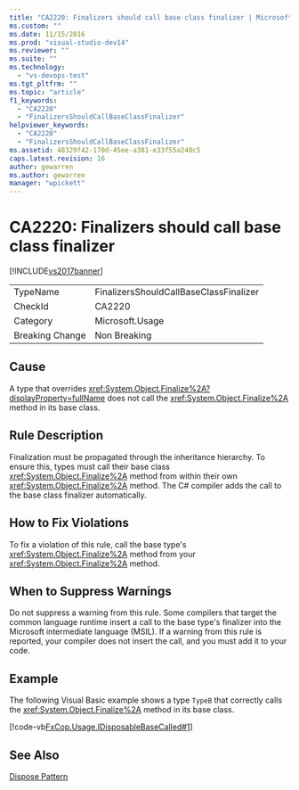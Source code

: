 ```yaml
---
title: "CA2220: Finalizers should call base class finalizer | Microsoft Docs"
ms.custom: ""
ms.date: 11/15/2016
ms.prod: "visual-studio-dev14"
ms.reviewer: ""
ms.suite: ""
ms.technology:
  - "vs-devops-test"
ms.tgt_pltfrm: ""
ms.topic: "article"
f1_keywords:
  - "CA2220"
  - "FinalizersShouldCallBaseClassFinalizer"
helpviewer_keywords:
  - "CA2220"
  - "FinalizersShouldCallBaseClassFinalizer"
ms.assetid: 48329f42-170d-45ee-a381-e33f55a240c5
caps.latest.revision: 16
author: gewarren
ms.author: gewarren
manager: "wpickett"
---
```

# CA2220: Finalizers should call base class finalizer
[!INCLUDE[vs2017banner](../includes/vs2017banner.md)]

|||
|-|-|
|TypeName|FinalizersShouldCallBaseClassFinalizer|
|CheckId|CA2220|
|Category|Microsoft.Usage|
|Breaking Change|Non Breaking|

## Cause
 A type that overrides <xref:System.Object.Finalize%2A?displayProperty=fullName> does not call the <xref:System.Object.Finalize%2A> method in its base class.

## Rule Description
 Finalization must be propagated through the inheritance hierarchy. To ensure this, types must call their base class <xref:System.Object.Finalize%2A> method from within their own <xref:System.Object.Finalize%2A> method. The C# compiler adds the call to the base class finalizer automatically.

## How to Fix Violations
 To fix a violation of this rule, call the base type's <xref:System.Object.Finalize%2A> method from your <xref:System.Object.Finalize%2A> method.

## When to Suppress Warnings
 Do not suppress a warning from this rule. Some compilers that target the common language runtime insert a call to the base type's finalizer into the Microsoft intermediate language (MSIL). If a warning from this rule is reported, your compiler does not insert the call, and you must add it to your code.

## Example
 The following Visual Basic example shows a type `TypeB` that correctly calls the <xref:System.Object.Finalize%2A> method in its base class.

 [!code-vb[FxCop.Usage.IDisposableBaseCalled#1](../snippets/visualbasic/VS_Snippets_CodeAnalysis/FxCop.Usage.IDisposableBaseCalled/vb/FxCop.Usage.IDisposableBaseCalled.vb#1)]

## See Also
 [Dispose Pattern](http://msdn.microsoft.com/library/31a6c13b-d6a2-492b-9a9f-e5238c983bcb)




